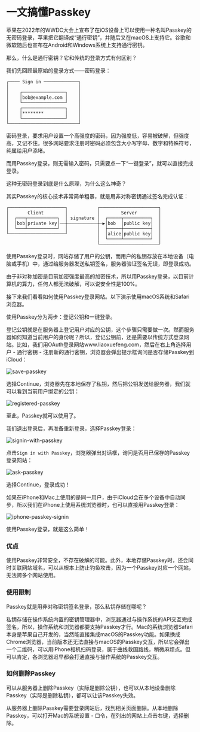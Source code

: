 # 一文搞懂Passkey

苹果在2022年的WWDC大会上宣布了在iOS设备上可以使用一种名叫Passkey的无密码登录，苹果把它翻译成“通行密钥”，并随后又在macOS上支持它。谷歌和微软随后也宣布在Android和Windows系统上支持通行密钥。

那么，什么是通行密钥？它和传统的登录方式有何区别？

我们先回顾最原始的登录方式——密码登录：

```ascii
┌──── Sign in ─────────────┐
│                          │
│    ┌────────────────┐    │
│    │bob@example.com │    │
│    └────────────────┘    │
│    ┌────────────────┐    │
│    │********        │    │
│    └────────────────┘    │
└──────────────────────────┘
```

密码登录，要求用户设置一个高强度的密码，因为强度低，容易被破解，但强度高，又记不住。很多网站要求注册时密码必须包含大小写字母、数字和特殊符号，纯属给用户添堵。

而用Passkey登录，则无需输入密码，只需要点一下“一键登录”，就可以直接完成登录。

这种无密码登录到底是什么原理，为什么这么神奇？

其实Passkey的核心技术非常简单粗暴，就是用非对称密钥通过签名完成认证：

```ascii
┌─────────────────────┐           ┌──────────────────────┐
│       Client        │           │        Server        │
│  ┌───┬───────────┐  │ signature │  ┌─────┬──────────┐  │
│  │bob│private key│──┼───────────┼─▶│bob  │public key│  │
│  └───┴───────────┘  │           │  ├─────┼──────────┤  │
└─────────────────────┘           │  │alice│public key│  │
                                  │  └─────┴──────────┘  │
                                  └──────────────────────┘
```

使用Passkey登录时，网站存储了用户的公钥，而用户的私钥存放在本地设备（电脑或手机）中，通过给服务器发送私钥签名，服务器验证签名无误，即登录成功。

由于非对称加密是目前加密强度最高的加密技术，所以用Passkey登录，以目前计算机的算力，任何人都无法破解，可以说安全性是100%。

接下来我们看看如何使用Passkey登录网站。以下演示使用macOS系统和Safari浏览器。

使用Passkey分为两步：登记公钥和一键登录。

登记公钥就是在服务器上登记用户对应的公钥，这个步骤只需要做一次。然而服务器如何知道当前用户的身份呢？所以，登记公钥前，还是需要以传统方式登录网站。比如，我们用OAuth登录网站www.liaoxuefeng.com，然后在右上角选择用户 - 通行密钥 - 注册新的通行密钥，浏览器会弹出提示框询问是否存储Passkey到iCloud：

![save-passkey](save-passkey.png)

选择Continue，浏览器先在本地保存了私钥，然后把公钥发送给服务器，我们就可以看到当前用户绑定的公钥：

![registered-passkey](registered-passkey.png)

至此，Passkey就可以使用了。

我们退出登录后，再准备重新登录，选择Passkey登录：

![signin-with-passkey](signin-with-passkey.png)

点击`Sign in with Passkey`，浏览器弹出对话框，询问是否用已保存的Passkey登录网站：

![ask-passkey](ask-passkey.png)

选择Continue，登录成功！

如果在iPhone和Mac上使用的是同一用户，由于iCloud会在多个设备中自动同步，所以我们在iPhone上使用系统浏览器时，也可以直接用Passkey登录：

![iphone-passkey-signin](iphone-signin.png)

使用Passkey登录，就是这么简单！

### 优点

使用Passkey非常安全，不存在破解的可能。此外，本地存储Passkey时，还会同时关联网站域名，可以从根本上防止钓鱼攻击，因为一个Passkey对应一个网站，无法跨多个网站使用。

### 使用限制

Passkey就是用非对称密钥签名登录，那么私钥存储在哪呢？

私钥存储在操作系统内置的密钥管理器中，浏览器通过与操作系统的API交互完成签名，所以，操作系统和浏览器都要支持Passkey才行。Mac的系统浏览器Safari本身是苹果自己开发的，当然能直接集成macOS的Passkey功能。如果换成Chrome浏览器，当前版本还无法直接与macOS的Passkey交互，所以它会弹出一个二维码，可以用iPhone相机扫码登录，属于曲线救国路线，稍微麻烦点。但可以肯定，各浏览器迟早都会打通直接与操作系统的Passkey交互。

### 如何删除Passkey

可以从服务器上删除Passkey（实际是删除公钥），也可以从本地设备删除Passkey（实际是删除私钥），都可以让该Passkey失效。

从服务器上删除Passkey需要登录网站后，找到相关页面删除。从本地删除Passkey，可以打开Mac的系统设置 - 口令，在列出的网站上点击右键，选择删除。
